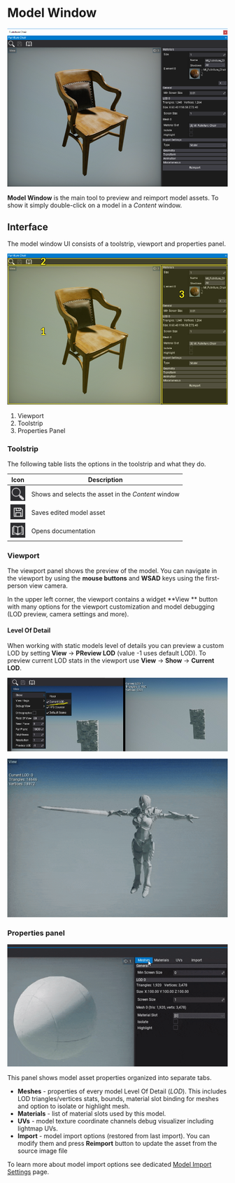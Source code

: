 # Model Window

![Model](media/model-window.png)

**Model Window** is the main tool to preview and reimport model assets. To show it simply double-click on a model in a *Content* window.

## Interface

The model window UI consists of a toolstrip, viewport and properties panel.

![Model Window](media/model-window-layout.png)

1. Viewport
2. Toolstrip
3. Properties Panel

### Toolstrip

The following table lists the options in the toolstrip and what they do.

| Icon | Description |
|--------|--------|
| ![icon](media/model-editor-ui-toolstrip-1.png) | Shows and selects the asset in the *Content* window |
| ![icon](media/model-editor-ui-toolstrip-2.png) | Saves edited model asset |
| ![icon](media/model-editor-ui-toolstrip-3.png) | Opens documentation |

### Viewport

The viewport panel shows the preview of the model. You can navigate in the viewport by using the **mouse buttons** and **WSAD** keys using the first-person view camera.

In the upper left corner, the viewport contains a widget **View ** button with many options for the viewport customization and model debugging (LOD preview, camera settings and more).

#### Level Of Detail

When working with static models level of details you can preview a custom LOD by setting **View** -> **PReview LOD** (value -1 uses default LOD). To preview current LOD stats in the viewport use **View** -> **Show** -> **Current LOD**.

![Current LOD Stats](media/preview-current-lod.jpg)

![Automatic Model LOD](media/automatic-model-lod.gif)

### Properties panel

![Properties](media/model-uv-preview.gif)

This panel shows model asset properties organized into separate tabs.

- **Meshes** - properties of every model Level Of Detail (*LOD*). This includes LOD triangles/vertices stats, bounds, material slot binding for meshes and option to isolate or highlight mesh.
- **Materials** - list of material slots used by this model.
- **UVs** - model texture coordinate channels debug visualizer including lightmap UVs.
- **Import** - model import options (restored from last import). You can modify them and press **Reimport** button to update the asset from the source image file

To learn more about model import options see dedicated [Model Import Settings](import.md) page.